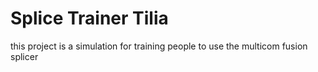 # Splice Trainer Tilia
 this project is a simulation for training people to use the multicom fusion splicer
